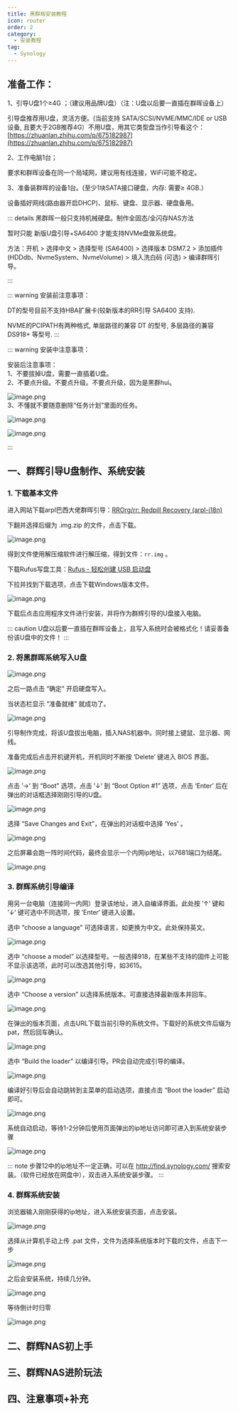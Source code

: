 ```yaml
---
title: 黑群辉安装教程
icon: router
order: 2
category:
  - 安装教程
tag:
  - Synology
---
```


## 准备工作：

1、引导U盘1个≥4G ；（建议用品牌U盘）（注：U盘以后要一直插在群晖设备上） 

引导盘推荐用U盘，灵活方便。(当前支持 SATA/SCSI/NVME/MMC/IDE or USB 设备, 且要大于2GB推荐4G）不用U盘，用其它类型盘当作引导看这个：
[https://zhuanlan.zhihu.com/p/675182987](https://zhuanlan.zhihu.com/p/675182987)

2、工作电脑1台；

要求和群晖设备在同一个局域网，建议用有线连接，WiFi可能不稳定。  

3、准备装群晖的设备1台。(至少1块SATA接口硬盘，内存: 需要≥ 4GB.）

设备插好网线(路由器开启DHCP)、鼠标、键盘、显示器、硬盘备用。  



::: details 黑群晖一般只支持机械硬盘。制作全固态/全闪存NAS方法

暂时只能 新版U盘引导+SA6400 才能支持NVMe盘做系统盘。

方法：开机 > 选择中文 > 选择型号 (SA6400) > 选择版本 DSM7.2 > 添加插件 (HDDdb、NvmeSystem、NvmeVolume) > 填入洗白码 (可选) > 编译群晖引导。

:::

::: warning 安装前注意事项：  

DT的型号目前不支持HBA扩展卡(较新版本的RR引导 SA6400 支持).  

NVME的PCIPATH有两种格式, 单层路径的兼容 DT 的型号, 多层路径的兼容 DS918+ 等型号.
:::

::: warning 安装中注意事项：

安装后注意事项：  
1、不要拔掉U盘，需要一直插着U盘。  
2、不要点升级。不要点升级。不要点升级，因为是黑群hui。

![image.png](https://www.nas50.cn/zb_users/upload/2024/04/202404271714192284175459.png)  
3、不懂就不要随意删除“任务计划”里面的任务。

![image.png](https://www.nas50.cn/zb_users/upload/2024/04/202404271714192030238092.png)

![image.png](https://www.nas50.cn/zb_users/upload/2024/04/202404271714191961334233.png)

:::

## 一、群辉引导U盘制作、系统安装

### 1. 下载基本文件

进入网站下载arpl巴西大佬群晖引导：[RROrg/rr: Redpill Recovery (arpl-i18n)](https://github.com/RROrg/rr/releases)

下翻并选择后缀为 .img.zip 的文件，点击下载。

![image.png](https://cdn.jsdelivr.net/gh/shenbourne/Image-Hosting-Service@main/blog/202407080452810.png)

得到文件使用解压缩软件进行解压缩，得到文件：`rr.img` 。

下载Rufus写盘工具：[Rufus - 轻松创建 USB 启动盘](https://rufus.ie/zh/)

下拉并找到下载选项，点击下载Windows版本文件。

![image.png](https://cdn.jsdelivr.net/gh/shenbourne/Image-Hosting-Service@main/blog/202407080445788.png)

下载后点击应用程序文件进行安装，并将作为群辉引导的U盘接入电脑。

::: caution
U盘以后要一直插在群晖设备上，且写入系统时会被格式化！请妥善备份该U盘中的文件！
:::

### 2. 将黑群晖系统写入U盘

![image.png](https://cdn.jsdelivr.net/gh/shenbourne/Image-Hosting-Service@main/blog/202407080501796.png)

之后一路点击 “确定” 开启硬盘写入。

当状态栏显示 “准备就绪” 就成功了。

![image.png](https://cdn.jsdelivr.net/gh/shenbourne/Image-Hosting-Service@main/blog/202407080504409.png)

引导制作完成，将该U盘拔出电脑，插入NAS机器中。同时接上键鼠、显示器、网线。

准备完成后点击开机键开机，开机同时不断按 ‘Delete’ 键进入 BIOS 界面。

![image.png](https://cdn.jsdelivr.net/gh/shenbourne/Image-Hosting-Service@main/blog/202407082152873.png)


点击 ’→‘ 到 “Boot” 选项，点击 ’↓‘ 到 “Boot Option #1” 选项，点击 ‘Enter’ 后在弹出的对话框选择刚刚引导的U盘。

![image.png](https://cdn.jsdelivr.net/gh/shenbourne/Image-Hosting-Service@main/blog/202407082153446.png)

选择 “Save Changes and Exit”，在弹出的对话框中选择 ‘Yes’ 。

![image.png](https://cdn.jsdelivr.net/gh/shenbourne/Image-Hosting-Service@main/blog/202407082153567.png)

之后屏幕会跑一阵时间代码，最终会显示一个内网ip地址，以7681端口为结尾。

![image.png](https://cdn.jsdelivr.net/gh/shenbourne/Image-Hosting-Service@main/blog/202407082159456.png)

### 3. 群辉系统引导编译

用另一台电脑（连接同一内网）登录该地址，进入自编译界面。此处按 ’↑‘ 键和 ’↓‘ 键可选中不同选项，按 ’Enter‘ 键进入设置。

选中 “choose a language” 可选择语言，如更换为中文。此处保持英文。

![image.png](https://cdn.jsdelivr.net/gh/shenbourne/Image-Hosting-Service@main/blog/202407092207326.png)

选中 “choose a model” 以选择型号。一般选择918，在某些不支持的固件上可能不显示该选项，此时可以改选其他引导，如3615。

![image.png](https://cdn.jsdelivr.net/gh/shenbourne/Image-Hosting-Service@main/blog/202407092006535.png)

选中 “Choose a version” 以选择系统版本。可直接选择最新版本并回车。

![image.png](https://cdn.jsdelivr.net/gh/shenbourne/Image-Hosting-Service@main/blog/202407092201658.png)

在弹出的版本页面，点击URL下载当前引导的系统文件。下载好的系统文件后缀为pat，然后回车确认。

![image.png](https://cdn.jsdelivr.net/gh/shenbourne/Image-Hosting-Service@main/blog/202407092203057.png)

选中 “Build the loader” 以编译引导。PR会自动完成引导的编译。

![image.png](https://cdn.jsdelivr.net/gh/shenbourne/Image-Hosting-Service@main/blog/202407092205196.png)

编译好引导后会自动跳转到主菜单的启动选项，直接点击 “Boot the loader” 启动即可。

![image.png](https://cdn.jsdelivr.net/gh/shenbourne/Image-Hosting-Service@main/blog/202407092215244.png)

系统自动启动，等待1-2分钟后使用页面弹出的ip地址访问即可进入到系统安装步骤

![image.png](https://cdn.jsdelivr.net/gh/shenbourne/Image-Hosting-Service@main/blog/202407092216920.png)

::: note
步骤12中的ip地址不一定正确，可以在 http://find.synology.com/ 搜索安装。（软件已经放在网盘中），双击进入系统安装步骤。
:::

### 4. 群辉系统安装

浏览器输入刚刚获得的ip地址，进入系统安装页面，点击安装。

![image.png](https://cdn.jsdelivr.net/gh/shenbourne/Image-Hosting-Service@main/blog/202407092223868.png)

选择从计算机手动上传 .pat 文件，文件为选择系统版本时下载的文件，点击下一步

![image.png](https://cdn.jsdelivr.net/gh/shenbourne/Image-Hosting-Service@main/blog/202407092223785.png)

之后会安装系统，持续几分钟。

![image.png](https://cdn.jsdelivr.net/gh/shenbourne/Image-Hosting-Service@main/blog/202407092230164.png)

等待倒计时归零

![image.png](https://cdn.jsdelivr.net/gh/shenbourne/Image-Hosting-Service@main/blog/202407092231330.png)



## 二、群辉NAS初上手

## 三、群辉NAS进阶玩法

## 四、注意事项+补充